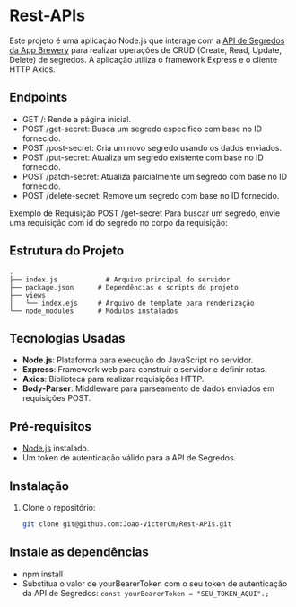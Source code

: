 # Rest-APIs

Este projeto é uma aplicação Node.js que interage com a [API de Segredos da App Brewery](https://secrets-api.appbrewery.com/) para realizar operações de CRUD (Create, Read, Update, Delete) de segredos. A aplicação utiliza o framework Express e o cliente HTTP Axios.
  

## Endpoints
- GET /: Rende a página inicial.
- POST /get-secret: Busca um segredo específico com base no ID fornecido.
- POST /post-secret: Cria um novo segredo usando os dados enviados.
- POST /put-secret: Atualiza um segredo existente com base no ID fornecido.
- POST /patch-secret: Atualiza parcialmente um segredo com base no ID fornecido.
- POST /delete-secret: Remove um segredo com base no ID fornecido.
  
Exemplo de Requisição POST /get-secret
Para buscar um segredo, envie uma requisição com id do segredo no corpo da requisição:

## Estrutura do Projeto
```plaintext
.
├── index.js            # Arquivo principal do servidor
├── package.json      # Dependências e scripts do projeto
├── views
│   └── index.ejs     # Arquivo de template para renderização
└── node_modules      # Módulos instalados
```

## Tecnologias Usadas
- **Node.js**: Plataforma para execução do JavaScript no servidor.
- **Express**: Framework web para construir o servidor e definir rotas.
- **Axios**: Biblioteca para realizar requisições HTTP.
- **Body-Parser**: Middleware para parseamento de dados enviados em requisições POST.

## Pré-requisitos

- [Node.js](https://nodejs.org/en/) instalado.
- Um token de autenticação válido para a API de Segredos.
  

## Instalação

1. Clone o repositório:
   ```bash
   git clone git@github.com:Joao-VictorCm/Rest-APIs.git

   
## Instale as dependências

- npm install
- Substitua o valor de yourBearerToken com o seu token de autenticação da API de Segredos:
```const yourBearerToken = "SEU_TOKEN_AQUI".; ```
